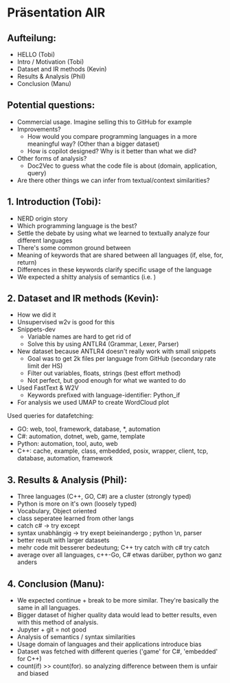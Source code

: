 # Präsentation AIR

## Aufteilung: 
- HELLO (Tobi)
- Intro / Motivation (Tobi)
- Dataset and IR methods (Kevin)
- Results & Analysis (Phil)
- Conclusion (Manu)

## Potential questions: 
- Commercial usage. Imagine selling this to GitHub for example
- Improvements? 
  - How would you compare programming languages in a more meaningful way? (Other than a bigger dataset)
  - How is copilot designed? Why is it better than what we did?
- Other forms of analysis? 
  - Doc2Vec to guess what the code file is about (domain, application, query)
- Are there other things we can infer from textual/context similarities?


## 1. Introduction (Tobi):
- NERD origin story
- Which programming language is the best? 
- Settle the debate by using what we learned to textually analyze four different languages
- There's some common ground between
- Meaning of keywords that are shared between all languages (if, else, for, return)
- Differences in these keywords clarify specific usage of the language
- We expected a shitty analysis of semantics (i.e. )


## 2. Dataset and IR methods (Kevin):
- How we did it
- Unsupervised w2v is good for this
- Snippets-dev
  - Variable names are hard to get rid of
  - Solve this by using ANTLR4 (Grammar, Lexer, Parser)
- New dataset because ANTLR4 doesn't really work with small snippets
  - Goal was to get 2k files per language from GitHub (secondary rate limit der HS)
  - Filter out variables, floats, strings (best effort method)
  - Not perfect, but good enough for what we wanted to do
- Used FastText & W2V
  - Keywords prefixed with language-identifier: Python_if
- For analysis we used UMAP to create WordCloud plot

Used queries for datafetching: 
- GO: web, tool, framework, database, *, automation
- C#: automation, dotnet, web, game, template
- Python: automation, tool, auto, web
- C++: cache, example, class, embedded, posix, wrapper, client, tcp, database, automation, framework


## 3. Results & Analysis (Phil):
- Three languages (C++, GO, C#) are a cluster (strongly typed)
- Python is more on it's own (loosely typed)
- Vocabulary, Object oriented
- class seperatee learned from other langs
- catch c# -> try except
- syntax unabhängig -> try exept beieinandergo ; python \n, parser
- better result with larger datasets
- mehr code mit besserer bedeutung; C++ try catch with c# try catch
- average over all languages, c++-Go, C# etwas darüber, python wo ganz anders


## 4. Conclusion (Manu):
- We expected continue + break to be more similar. They're basically the same in all languages. 
- Bigger dataset of higher quality data would lead to better results, even with this method of analysis.
- Jupyter + git = not good
- Analysis of semantics / syntax similarities
- Usage domain of languages and their applications introduce bias
- Dataset was fetched with different queries ('game' for C#, 'embedded' for C++)
- count(if) >> count(for). so analyzing difference between them is unfair and biased
